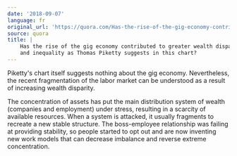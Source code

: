 ```yaml
---
date: '2018-09-07'
language: fr
original_url: 'https://quora.com/Has-the-rise-of-the-gig-economy-contributed-to-greater-wealth-disparity-and-inequality-as-Thomas-Piketty-suggests-in-this-chart/answer/Clément-Renaud'
source: quora
title: |
    Has the rise of the gig economy contributed to greater wealth disparity
    and inequality as Thomas Piketty suggests in this chart?
---
```


Piketty's chart itself suggests nothing about the gig economy.
Nevertheless, the recent fragmentation of the labor market can be
understood as a result of increasing wealth disparity.

The concentration of assets has put the main distribution system of
wealth (companies and employment) under stress, resulting in a scarcity
of available resources. When a system is attacked, it usually fragments
to recreate a new stable structure. The boss-employee relationship was
failing at providing stability, so people started to opt out and are now
inventing new work models that can decrease imbalance and reverse
extreme concentration.
